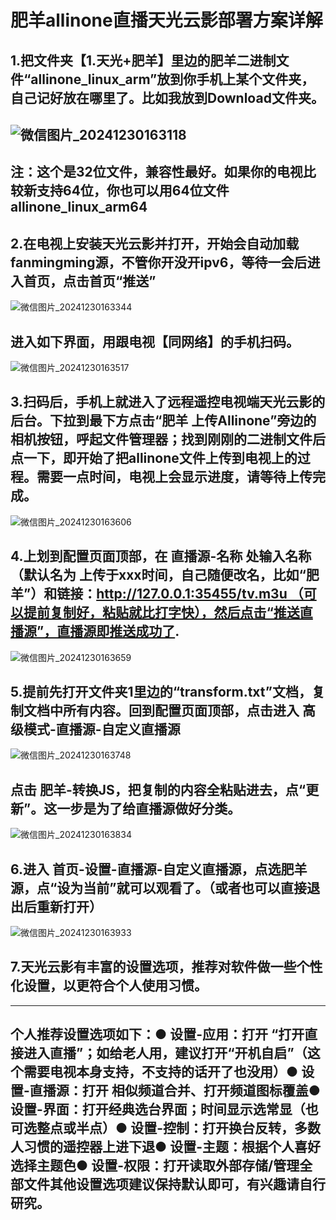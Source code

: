 # 肥羊allinone直播天光云影部署方案详解

## 1.把文件夹【1.天光+肥羊】里边的肥羊二进制文件“allinone_linux_arm”放到你手机上某个文件夹，自己记好放在哪里了。比如我放到Download文件夹。
![微信图片_20241230163118](https://github.com/user-attachments/assets/85e0ae0c-fe10-490c-830b-ca5d076e2d84)
----  
注：这个是32位文件，兼容性最好。如果你的电视比较新支持64位，你也可以用64位文件allinone_linux_arm64
----
## 2.在电视上安装天光云影并打开，开始会自动加载fanmingming源，不管你开没开ipv6，等待一会后进入首页，点击首页“推送”
![微信图片_20241230163344](https://github.com/user-attachments/assets/1aa04fe8-d32c-42ae-896e-f19486f0b308)
## 进入如下界面，用跟电视【同网络】的手机扫码。
![微信图片_20241230163517](https://github.com/user-attachments/assets/7787f076-41dc-4ac9-b6ea-a88610eccd75)
## 3.扫码后，手机上就进入了远程遥控电视端天光云影的后台。下拉到最下方点击“肥羊 上传Allinone”旁边的相机按钮，呼起文件管理器；找到刚刚的二进制文件后点一下，即开始了把allinone文件上传到电视上的过程。需要一点时间，电视上会显示进度，请等待上传完成。
![微信图片_20241230163606](https://github.com/user-attachments/assets/64a46c7a-8e40-4ef6-93c5-2b88c0c170b1)
## 4.上划到配置页面顶部，在 直播源-名称 处输入名称（默认名为 上传于xxx时间，自己随便改名，比如“肥羊”）和链接：http://127.0.0.1:35455/tv.m3u （可以提前复制好，粘贴就比打字快），然后点击“推送直播源”，直播源即推送成功了.
![微信图片_20241230163659](https://github.com/user-attachments/assets/a81fc720-5e93-4916-84f3-7cc79e8fd7e8)
## 5.提前先打开文件夹1里边的“transform.txt”文档，复制文档中所有内容。回到配置页面顶部，点击进入 高级模式-直播源-自定义直播源
![微信图片_20241230163748](https://github.com/user-attachments/assets/b25cf98f-98be-4173-a802-7f7e56820271)
## 点击 肥羊-转换JS，把复制的内容全粘贴进去，点“更新”。这一步是为了给直播源做好分类。
![微信图片_20241230163834](https://github.com/user-attachments/assets/cce0cc19-7ed7-43ee-9770-d9ed90bd7995)
## 6.进入 首页-设置-直播源-自定义直播源，点选肥羊源，点“设为当前”就可以观看了。（或者也可以直接退出后重新打开）
![微信图片_20241230163933](https://github.com/user-attachments/assets/972aefe7-aa46-4375-84e5-9d8074e8f25b)
## 7.天光云影有丰富的设置选项，推荐对软件做一些个性化设置，以更符合个人使用习惯。
---
个人推荐设置选项如下：● 设置-应用：打开 “打开直接进入直播”；如给老人用，建议打开“开机自启”（这个需要电视本身支持，不支持的话开了也没用）● 设置-直播源：打开 相似频道合并、打开频道图标覆盖● 设置-界面：打开经典选台界面；时间显示选常显（也可选整点或半点）● 设置-控制：打开换台反转，多数人习惯的遥控器上进下退● 设置-主题：根据个人喜好选择主题色● 设置-权限：打开读取外部存储/管理全部文件其他设置选项建议保持默认即可，有兴趣请自行研究。
---


